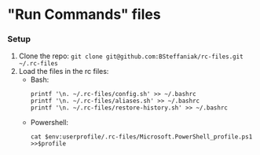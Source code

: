 # "Run Commands" files

### Setup

1. Clone the repo: `git clone git@github.com:BSteffaniak/rc-files.git ~/.rc-files`
1. Load the files in the rc files:
    * Bash:
        ```
        printf '\n. ~/.rc-files/config.sh' >> ~/.bashrc
        printf '\n. ~/.rc-files/aliases.sh' >> ~/.bashrc
        printf '\n. ~/.rc-files/restore-history.sh' >> ~/.bashrc
        ```
    * Powershell:
        ```
        cat $env:userprofile/.rc-files/Microsoft.PowerShell_profile.ps1 >>$profile
        ```
